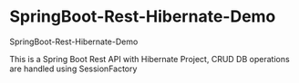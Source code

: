 # SpringBoot-Rest-Hibernate-Demo
SpringBoot-Rest-Hibernate-Demo

This is a Spring Boot Rest API with Hibernate Project,
CRUD DB operations are handled using SessionFactory
